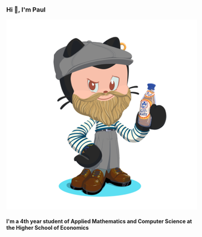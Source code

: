 <h3 align="Left">Hi 👋, I'm Paul</h3> <img src="https://github.com/paulyurlov/paulyurlov/blob/main/my-octocat-1633068557906.png" alt="giticon" float="right"/>
<h4 align="Left">I'm a 4th year student of Applied Mathematics and Computer Science at the Higher School of Economics </h4>
